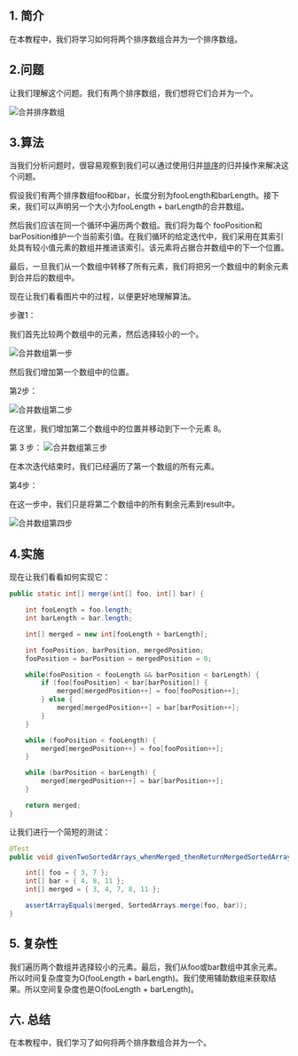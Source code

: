 ## 1. 简介

在本教程中，我们将学习如何将两个排序数组合并为一个排序数组。

## 2.问题

让我们理解这个问题。我们有两个排序数组，我们想将它们合并为一个。

![合并排序数组](https://www.baeldung.com/wp-content/uploads/2019/12/Merge-Sorted-Arrays.png)

## 3.算法

当我们分析问题时，很容易观察到我们可以通过使用归并[排序](https://www.baeldung.com/java-merge-sort)的归并操作来解决这个问题。

假设我们有两个排序数组foo和bar，长度分别为fooLength和barLength。接下来，我们可以声明另一个大小为fooLength + barLength的合并数组。

然后我们应该在同一个循环中遍历两个数组。我们将为每个 fooPosition和 barPosition维护一个当前索引值。在我们循环的给定迭代中，我们采用在其索引处具有较小值元素的数组并推进该索引。该元素将占据合并数组中的下一个位置。

最后，一旦我们从一个数组中转移了所有元素，我们将把另一个数组中的剩余元素到合并后的数组中。

现在让我们看看图片中的过程，以便更好地理解算法。

步骤1：

我们首先比较两个数组中的元素，然后选择较小的一个。

![合并数组第一步](https://www.baeldung.com/wp-content/uploads/2019/12/Merge-Step-1.png)

然后我们增加第一个数组中的位置。

第2步：

![合并数组第二步](https://www.baeldung.com/wp-content/uploads/2019/12/Merge-Step-2.png)

在这里，我们增加第二个数组中的位置并移动到下一个元素 8。

第 3 步：
![合并数组第三步](https://www.baeldung.com/wp-content/uploads/2019/12/Merge-Step-3.png)

在本次迭代结束时，我们已经遍历了第一个数组的所有元素。

第4步：

在这一步中，我们只是将第二个数组中的所有剩余元素到result中。

![合并数组第四步](https://www.baeldung.com/wp-content/uploads/2019/12/Merge-Step-4.png)

## 4.实施

现在让我们看看如何实现它：

```java
public static int[] merge(int[] foo, int[] bar) {

    int fooLength = foo.length;
    int barLength = bar.length;

    int[] merged = new int[fooLength + barLength];

    int fooPosition, barPosition, mergedPosition;
    fooPosition = barPosition = mergedPosition = 0;

    while(fooPosition < fooLength && barPosition < barLength) {
        if (foo[fooPosition] < bar[barPosition]) {
            merged[mergedPosition++] = foo[fooPosition++];
        } else {
            merged[mergedPosition++] = bar[barPosition++];
        }
    }

    while (fooPosition < fooLength) {
        merged[mergedPosition++] = foo[fooPosition++];
    }

    while (barPosition < barLength) {
        merged[mergedPosition++] = bar[barPosition++];
    }

    return merged;
}
```

让我们进行一个简短的测试：

```java
@Test
public void givenTwoSortedArrays_whenMerged_thenReturnMergedSortedArray() {

    int[] foo = { 3, 7 };
    int[] bar = { 4, 8, 11 };
    int[] merged = { 3, 4, 7, 8, 11 };

    assertArrayEquals(merged, SortedArrays.merge(foo, bar));
}
```

## 5. 复杂性

我们遍历两个数组并选择较小的元素。最后，我们从foo或bar数组中其余元素。所以时间复杂度变为O(fooLength + barLength)。我们使用辅助数组来获取结果。所以空间复杂度也是O(fooLength + barLength)。

## 六. 总结

在本教程中，我们学习了如何将两个排序数组合并为一个。